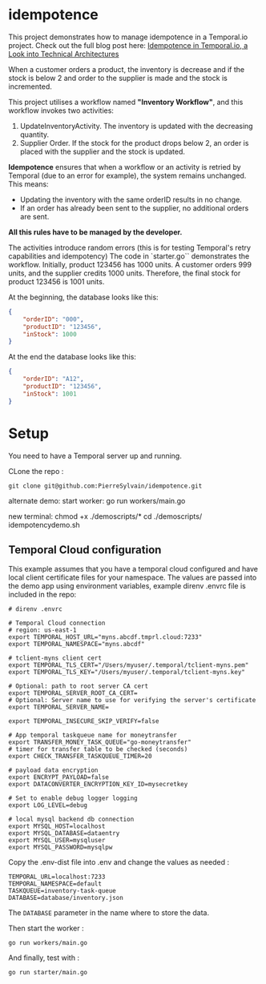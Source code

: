 # idempotence

This project demonstrates how to manage idempotence in a Temporal.io project. Check out the full blog post here: [Idempotence in Temporal.io, a Look into Technical Architectures](https://medium.com/@ps.augereau/idempotence-in-temporal-io-a-look-into-technical-architectures-11d20a0fc860)

When a customer orders a product, the inventory is decrease and if the stock is below 2 and order to the supplier is made and the stock is incremented.
 
This project utilises a workflow named **"Inventory Workflow"**, and this workflow invokes two activities:

 1. UpdateInventoryActivity. The inventory is updated with the decreasing quantity.
 2. Supplier Order. If the stock for the product drops below 2, an order is placed with the supplier and the stock is updated.

**Idempotence** ensures that when a workflow or an activity is retried by Temporal (due to an error for example), the system remains unchanged. This means:
 - Updating the inventory with the same orderID results in no change.
 - If an order has already been sent to the supplier, no additional orders are sent.

**All this rules have to be managed by the developer.**

The activities introduce random errors (this is for testing Temporal's retry capabilities and idempotency)
The code in `starter.go`` demonstrates the workflow. Initially, product 123456 has 1000 units. A customer orders 999 units, and the supplier credits 1000 units. Therefore, the final stock for product 123456 is 1001 units.

At the beginning, the database looks like this:

```json
{
    "orderID": "000",
    "productID": "123456",
    "inStock": 1000
}
```

At the end the database looks like this:

```json
{
    "orderID": "A12",
    "productID": "123456",
    "inStock": 1001
}
```


# Setup
You need to have a Temporal server up and running.

CLone the repo :
```shell
git clone git@github.com:PierreSylvain/idempotence.git
```

alternate demo:
start worker:
go run workers/main.go

new terminal:
chmod +x ./demoscripts/*
cd ./demoscripts/
idempotencydemo.sh
## Temporal Cloud configuration
This example assumes that you have a temporal cloud configured and have local client certificate files for your namespace.
The values are passed into the demo app using environment variables, example direnv .envrc file is included in the repo:

```
# direnv .envrc

# Temporal Cloud connection
# region: us-east-1
export TEMPORAL_HOST_URL="myns.abcdf.tmprl.cloud:7233"
export TEMPORAL_NAMESPACE="myns.abcdf"

# tclient-myns client cert
export TEMPORAL_TLS_CERT="/Users/myuser/.temporal/tclient-myns.pem"
export TEMPORAL_TLS_KEY="/Users/myuser/.temporal/tclient-myns.key"

# Optional: path to root server CA cert
export TEMPORAL_SERVER_ROOT_CA_CERT=
# Optional: Server name to use for verifying the server's certificate
export TEMPORAL_SERVER_NAME=

export TEMPORAL_INSECURE_SKIP_VERIFY=false

# App temporal taskqueue name for moneytransfer
export TRANSFER_MONEY_TASK_QUEUE="go-moneytransfer"
# timer for transfer table to be checked (seconds)
export CHECK_TRANSFER_TASKQUEUE_TIMER=20

# payload data encryption
export ENCRYPT_PAYLOAD=false
export DATACONVERTER_ENCRYPTION_KEY_ID=mysecretkey

# Set to enable debug logger logging
export LOG_LEVEL=debug

# local mysql backend db connection
export MYSQL_HOST=localhost
export MYSQL_DATABASE=dataentry
export MYSQL_USER=mysqluser
export MYSQL_PASSWORD=mysqlpw
```

Copy the .env-dist file into .env and change the values as needed :

```shell
TEMPORAL_URL=localhost:7233
TEMPORAL_NAMESPACE=default
TASKQUEUE=inventory-task-queue
DATABASE=database/inventory.json
```

The `DATABASE` parameter in the name where to store the data.

Then start the worker :
```shell
go run workers/main.go
```

And finally, test with :
```shell 
go run starter/main.go
```



